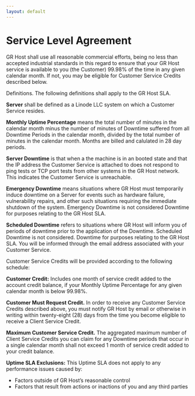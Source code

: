 ```yaml
---
layout: default
---
```

# Service Level Agreement

GR Host shall use all reasonable commercial efforts, being no less than accepted industrial standards in this regard to ensure that your GR Host service is available to you (the Customer) 99.98% of the time in any given calendar month. If not, you may be eligible for Customer Service Credits described below.

Definitions. The following definitions shall apply to the GR Host SLA.

**Server** shall be defined as a Linode LLC system on which a Customer Service resides.

**Monthly Uptime Percentage** means the total number of minutes in the calendar month minus the number of minutes of Downtime suffered from all Downtime Periods in the calendar month, divided by the total number of minutes in the calendar month. Months are billed and calulated in 28 day periods.

**Server Downtime** is that when a the machine is in an booted state and that the IP address the Customer Service is attached to does not respond to ping tests or TCP port tests from other systems in the GR Host network. This indicates the Customer Service is unreachable.

**Emergency Downtime** means situations where GR Host must temporarily induce downtime on a Server for events such as hardware failure, vulnerability repairs, and other such situations requiring the immediate shutdown of the system. Emergency Downtime is not considered Downtime for purposes relating to the GR Host SLA.

**Scheduled Downtime** refers to situations where GR Host will inform you of periods of downtime prior to the application of the Downtime. Scheduled Downtime is not considered. Downtime for purposes relating to the GR Host SLA. You will be informed through the email address associated with your Customer Service.

Customer Service Credits will be provided according to the following schedule:

**Customer Credit:** Includes one month of service credit added to the account credit balance, if your Monthly Uptime Percentage for any given calendar month is below 99.98%.

**Customer Must Request Credit.** In order to receive any Customer Service Credits described above, you must notify GR Host by email or otherwise in writing within twenty-eight (28) days from the time you become eligible to receive a Client Service Credit.

**Maximum Customer Service Credit.** The aggregated maximum number of Client Service Credits you can claim for any Downtime periods that occur in a single calendar month shall not exceed 1 month of service credit added to your credit balance.

**Uptime SLA Exclusions:** This Uptime SLA does not apply to any performance issues caused by:

- Factors outside of GR Host’s reasonable control
- Factors that result from actions or inactions of you and any third parties
